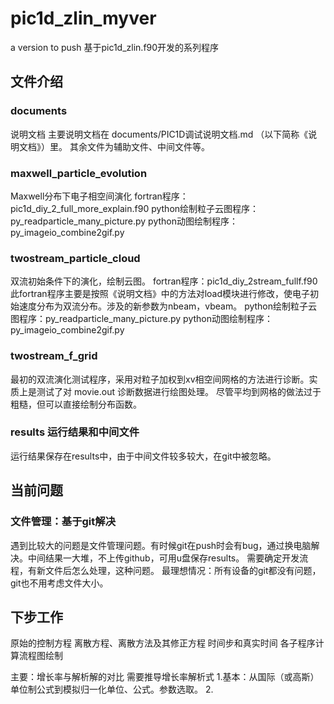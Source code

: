 # pic1d_zlin_myver
a version to push
基于pic1d_zlin.f90开发的系列程序
## 文件介绍
### documents 
说明文档
主要说明文档在 documents/PIC1D调试说明文档.md （以下简称《说明文档》）里。
其余文件为辅助文件、中间文件等。

### maxwell_particle_evolution 
Maxwell分布下电子相空间演化
fortran程序：pic1d_diy_2_full_more_explain.f90 
python绘制粒子云图程序：py_readparticle_many_picture.py
python动图绘制程序：py_imageio_combine2gif.py

### twostream_particle_cloud
双流初始条件下的演化，绘制云图。
fortran程序：pic1d_diy_2stream_fullf.f90
此fortran程序主要是按照《说明文档》中的方法对load模块进行修改，使电子初始速度分布为双流分布。涉及的新参数为nbeam，vbeam。
python绘制粒子云图程序：py_readparticle_many_picture.py
python动图绘制程序：py_imageio_combine2gif.py

### twostream_f_grid
最初的双流演化测试程序，采用对粒子加权到xv相空间网格的方法进行诊断。实质上是测试了对 movie.out 诊断数据进行绘图处理。
尽管平均到网格的做法过于粗糙，但可以直接绘制分布函数。


### results 运行结果和中间文件
运行结果保存在results中，由于中间文件较多较大，在git中被忽略。

## 当前问题
### 文件管理：基于git解决
遇到比较大的问题是文件管理问题。有时候git在push时会有bug，通过换电脑解决。中间结果一大堆，不上传github，可用u盘保存results。
需要确定开发流程，有新文件后怎么处理，这种问题。
最理想情况：所有设备的git都没有问题，git也不用考虑文件大小。

## 下步工作
原始的控制方程
离散方程、离散方法及其修正方程
时间步和真实时间
各子程序计算流程图绘制

主要：增长率与解析解的对比
需要推导增长率解析式
1.基本：从国际（或高斯）单位制公式到模拟归一化单位、公式。参数选取。
2.